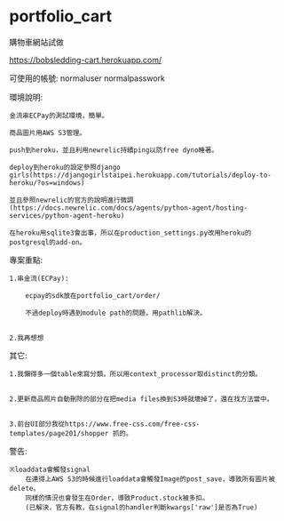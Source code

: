 # portfolio_cart
購物車網站試做

https://bobsledding-cart.herokuapp.com/

可使用的帳號:
normaluser
normalpasswork


環境說明:

    金流串ECPay的測試環境，簡單。
    
    商品圖片用AWS S3管理。

    push到heroku，並且利用newrelic持續ping以防free dyno睡著。
    
    deploy到heroku的設定參照django girls(https://djangogirlstaipei.herokuapp.com/tutorials/deploy-to-heroku/?os=windows)
    
    並且參照newrelic的官方的說明進行微調(https://docs.newrelic.com/docs/agents/python-agent/hosting-services/python-agent-heroku)
    
    在heroku用sqlite3會出事，所以在production_settings.py改用heroku的postgresql的add-on。
    

專案重點:

    1.串金流(ECPay):
    
        ecpay的sdk放在portfolio_cart/order/
        
        不過deploy時遇到module path的問題，用pathlib解決。
        
        
    2.我再想想


其它:

    1.我懶得多一個table來寫分類，所以用context_processor取distinct的分類。
    
    
    2.更新商品照片自動刪除的部分在把media files換到S3時就壞掉了，還在找方法當中。
    
    
    3.前台UI部分我從https://www.free-css.com/free-css-templates/page201/shopper 抓的。


警告:

    ※loaddata會觸發signal
        在連得上AWS S3的時候進行loaddata會觸發Image的post_save，導致所有圖片被delete。
        同樣的情況也會發生在Order，導致Product.stock被多扣。
        (已解決，官方有教，在signal的handler判斷kwargs['raw']是否為True)
